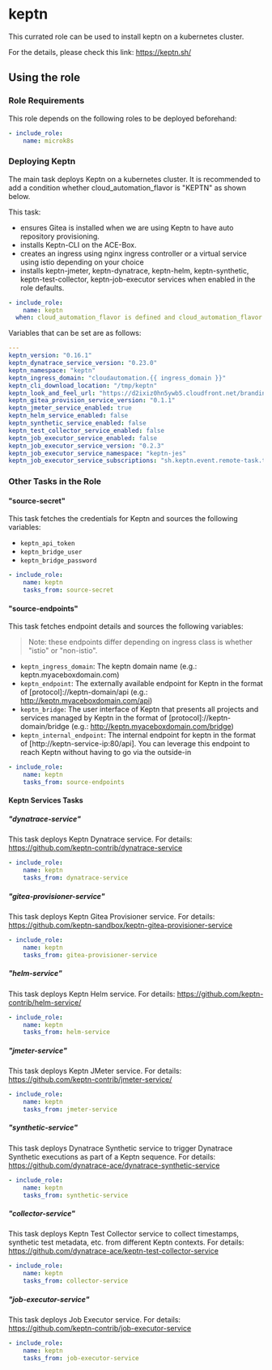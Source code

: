 # keptn

This currated role can be used to install keptn on a kubernetes cluster.

For the details, please check this link: https://keptn.sh/

## Using the role

### Role Requirements
This role depends on the following roles to be deployed beforehand:
```yaml
- include_role:
    name: microk8s

```

### Deploying Keptn

The main task deploys Keptn on a kubernetes cluster. It is recommended to add a condition whether cloud_automation_flavor is "KEPTN" as shown below.

This task:
 - ensures Gitea is installed when we are using Keptn to have auto repository provisioning.
 - installs Keptn-CLI on the ACE-Box. 
 - creates an ingress using nginx ingress controller or a virtual service using istio depending on your choice
 - installs keptn-jmeter, keptn-dynatrace, keptn-helm, keptn-synthetic, keptn-test-collector, keptn-job-executor services when enabled in the role defaults.

```yaml
- include_role:
    name: keptn
  when: cloud_automation_flavor is defined and cloud_automation_flavor == "KEPTN"
```

Variables that can be set are as follows:

```yaml
---
keptn_version: "0.16.1"
keptn_dynatrace_service_version: "0.23.0"
keptn_namespace: "keptn"
keptn_ingress_domain: "cloudautomation.{{ ingress_domain }}"
keptn_cli_download_location: "/tmp/keptn"
keptn_look_and_feel_url: "https://d2ixiz0hn5ywb5.cloudfront.net/branding.zip" # uncomment to give keptn the cloud automation look and feel
keptn_gitea_provision_service_version: "0.1.1"
keptn_jmeter_service_enabled: true
keptn_helm_service_enabled: false
keptn_synthetic_service_enabled: false
keptn_test_collector_service_enabled: false
keptn_job_executor_service_enabled: false
keptn_job_executor_service_version: "0.2.3"
keptn_job_executor_service_namespace: "keptn-jes"
keptn_job_executor_service_subscriptions: "sh.keptn.event.remote-task.triggered"
```

### Other Tasks in the Role


#### "source-secret" 
This task fetches the credentials for Keptn and sources the following variables:
- `keptn_api_token`
- `keptn_bridge_user`
- `keptn_bridge_password`

```yaml
- include_role:
    name: keptn
    tasks_from: source-secret
```

#### "source-endpoints" 
This task fetches endpoint details and sources the following variables:
> Note: these endpoints differ depending on ingress class is whether "istio" or "non-istio".

- `keptn_ingress_domain`: The keptn domain name (e.g.: keptn.myaceboxdomain.com)
- `keptn_endpoint`: The externally available endpoint for Keptn in the format of [protocol]://keptn-domain/api (e.g.: http://keptn.myaceboxdomain.com/api)
- `keptn_bridge`: The user interface of Keptn that presents all projects and services managed by Keptn in the format of [protocol]://keptn-domain/bridge (e.g.: http://keptn.myaceboxdomain.com/bridge)
- `keptn_internal_endpoint`: The internal endpoint for keptn in the format of [http://keptn-service-ip:80/api]. You can leverage this endpoint to reach Keptn without having to go via the outside-in
  
```yaml
- include_role:
    name: keptn
    tasks_from: source-endpoints
```

#### Keptn Services Tasks

##### "dynatrace-service" 
This task deploys Keptn Dynatrace service. For details: https://github.com/keptn-contrib/dynatrace-service

```yaml
- include_role:
    name: keptn
    tasks_from: dynatrace-service
```
##### "gitea-provisioner-service" 
This task deploys Keptn Gitea Provisioner service. For details: https://github.com/keptn-sandbox/keptn-gitea-provisioner-service

```yaml
- include_role:
    name: keptn
    tasks_from: gitea-provisioner-service
```
##### "helm-service" 
This task deploys Keptn Helm service. For details: https://github.com/keptn-contrib/helm-service/

```yaml
- include_role:
    name: keptn
    tasks_from: helm-service
```
##### "jmeter-service" 
This task deploys Keptn JMeter service. For details: https://github.com/keptn-contrib/jmeter-service/

```yaml
- include_role:
    name: keptn
    tasks_from: jmeter-service
```
##### "synthetic-service" 
This task deploys Dynatrace Synthetic service to trigger Dynatrace Synthetic executions as part of a Keptn sequence. For details: https://github.com/dynatrace-ace/dynatrace-synthetic-service

```yaml
- include_role:
    name: keptn
    tasks_from: synthetic-service
```

##### "collector-service" 
This task deploys Keptn Test Collector service to collect timestamps, synthetic test metadata, etc. from different Keptn contexts. For details: https://github.com/dynatrace-ace/keptn-test-collector-service

```yaml
- include_role:
    name: keptn
    tasks_from: collector-service
```
##### "job-executor-service" 
This task deploys Job Executor service. For details: https://github.com/keptn-contrib/job-executor-service

```yaml
- include_role:
    name: keptn
    tasks_from: job-executor-service
```
